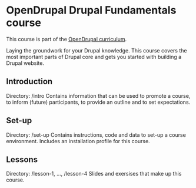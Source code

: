 # OpenDrupal Drupal Fundamentals course
This course is part of the [OpenDrupal curriculum](https://opendrupal.github.io).

Laying the groundwork for your Drupal knowledge. This course covers the most important parts of Drupal core and gets
you started with building a Drupal website.

## Introduction
Directory: /intro
Contains information that can be used to promote a course, to inform (future) participants, to provide an outline and to set expectations.

## Set-up
Directory: /set-up
Contains instructions, code and data to set-up a course environment. Includes an installation profile for this course.

## Lessons
Directory: /lesson-1, ..., /lesson-4
Slides and exersises that make up this course.
